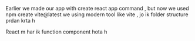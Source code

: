  Earlier we made our app with create react app command ,
 but now we used npm create vite@latest   we using modern tool like vite , jo ik folder structure prdan krta h 

 React m har ik function component hota h 